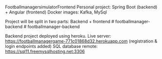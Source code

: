  FootballmanagersimulatorFrontend
Personal project:
Spring Boot (backend) + Angular (frontend)
Docker images: Kafka, MySql

Project will be split in two parts: Backend + frontend
#   f o o t b a l l m a n a g e r - b a c k e n d 
 
 #   f o o t b a l l m a n a g e r - b a c k e n d 


Backend project deployed using heroku. Live server: https://footballmanagergame-771c01868d32.herokuapp.com (registration & login endpoints added)
SQL database remote: https://sql11.freemysqlhosting.net:3306

 
 
